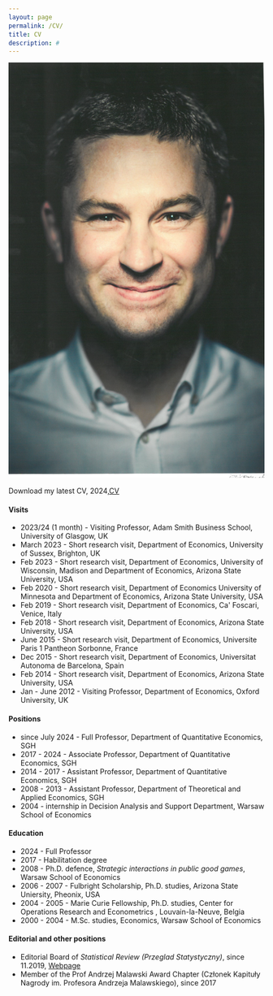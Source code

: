 ```yaml
---
layout: page
permalink: /CV/
title: CV
description: #
---
```

<div class="profile col one right">
    
<img class="one" src="/assets/img/LW.png" >
    
<div class="address">
        
</div>
    
</div>

<p>

Download my latest CV, 2024,<a href="/assets/pdf/cv.pdf">CV</a>

</p>

<h4>Visits </h4>

<p>
<ul>  

<li> 2023/24  (1 month) - Visiting Professor, Adam Smith Business School, University of Glasgow, UK</li>

<li> March 2023 - Short research visit, Department of Economics, University of Sussex, Brighton, UK</li>

<li> Feb 2023 - Short research visit, Department of Economics, University of Wisconsin, Madison and Department of Economics, Arizona State University, USA</li>

<li> Feb 2020 - Short research visit, Department of Economics University of Minnesota and Department of Economics, Arizona State University, USA</li>

<li> Feb 2019 - Short research visit, Department of Economics, Ca' Foscari, Venice, Italy</li>

<li> Feb 2018 - Short research visit, Department of Economics, Arizona State University, USA</li>

<li> June 2015 - Short research visit, Department of Economics, Universite Paris 1 Pantheon Sorbonne, France</li>

<li> Dec 2015 - Short research visit, Department of Economics, Universitat Autonoma de Barcelona, Spain</li>

<li> Feb 2014 - Short research visit, Department of Economics, Arizona State University, USA</li>

<li> Jan - June 2012 - Visiting Professor, Department of Economics, Oxford University, UK</li>

</ul>
</p>

<h4> Positions </h4>
<p>
<ul>  

<li> since July 2024 - Full Professor, Department of Quantitative Economics, SGH</li>

<li> 2017 - 2024 - Associate Professor, Department of Quantitative Economics, SGH</li>

<li> 2014 - 2017  - Assistant Professor, Department of Quantitative Economics, SGH</li>

<li> 2008 - 2013 - Assistant Professor, Department of Theoretical and Applied Economics, SGH</li>

<li> 2004 - internship in Decision Analysis and Support Department, Warsaw School of Economics</li>

</ul>
</p>


<h4> Education </h4>
<p>
<ul>  

<li> 2024 - Full Professor </li>

<li> 2017 - Habilitation degree</li>

<li> 2008 - Ph.D. defence, <i>Strategic interactions in public good games</i>, Warsaw School of Economics</li>

<li> 2006 - 2007 - Fulbright Scholarship, Ph.D. studies, Arizona State Uniersity, Pheonix, USA</li>

<li> 2004 - 2005 - Marie Curie Fellowship, Ph.D. studies, Center for Operations Research and Econometrics , Louvain-la-Neuve, Belgia</li>

<li>2000 - 2004 - M.Sc. studies, Economics, Warsaw School of Economics</li>
</ul>
</p>

<h4>Editorial and other positions</h4>
<p>
<ul>  


<li>Editorial Board of <i> Statistical Review (Przeglad Statystyczny)</i>, since 11.2019, <a href="https://ps.stat.gov.pl/About">Webpage</a></li>

<li>Member of the Prof Andrzej Malawski Award Chapter  (Członek Kapituły Nagrody im. Profesora Andrzeja Malawskiego), since 2017</li>

</ul>
</p>
